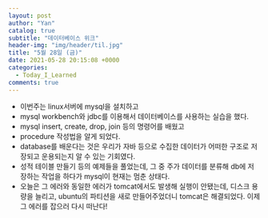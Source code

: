 ```yaml
---
layout: post
author: "Yan"
catalog: true
subtitle: "데이터베이스 위크"
header-img: "img/header/til.jpg"
title: "5월 28일 (금)"
date: 2021-05-28 20:15:08 +0000
categories:
  - Today_I_Learned
comments: true
---
```


- 이번주는 linux서버에 mysql을 설치하고
- mysql workbench와 jdbc를 이용해서 데이터베이스를 사용하는 실습을 했다.
- mysql insert, create, drop, join 등의 명령어를 배웠고
- procedure 작성법을 알게 되었다.
- database를 배운다는 것은 우리가 자바 등으로 수집한 데이터가 어떠한 구조로 저장되고 운용되는지 알 수 있는 기회였다.
- 성적 테이블 만들기 등의 예제들을 풀었는데, 그 중 주가 데이터를 분류해 db에 저장하는 작업을 하다가 mysql이 현재는 멈춘 상태다.
- 오늘은 그 에러와 동일한 에러가 tomcat에서도 발생해 실행이 안됐는데, 디스크 용량을 늘리고, ubuntu의 파티션을 새로 만들어주었더니 tomcat은 해결되었다. 이제 그 에러를 잡으러 다시 떠난다!
